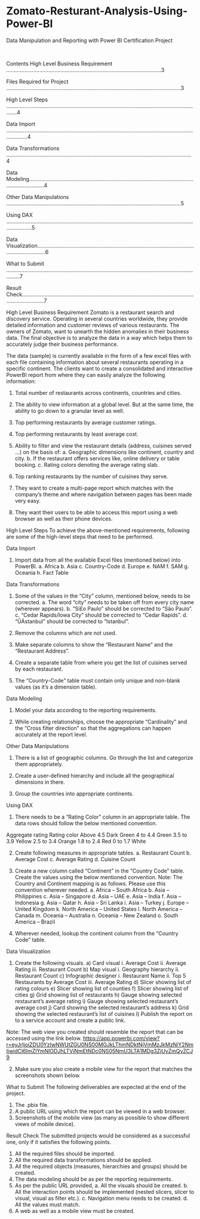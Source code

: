 # Zomato-Resturant-Analysis-Using-Power-BI


Data Manipulation and Reporting with Power BI
Certification Project 












 

Contents
High Level Business Requirement .......................................................................................................3

Files Required for Project ....................................................................................................................3

High Level Steps ...................................................................................................................................4

Data Import ..........................................................................................................................................4

Data Transformations ...........................................................................................................................4

Data Modeling......................................................................................................................................4

Other Data Manipulations ....................................................................................................................5

Using DAX .............................................................................................................................................5

Data Visualization..................................................................................................................................6

What to Submit .....................................................................................................................................7

Result Check...........................................................................................................................................7






















High Level Business Requirement
Zomato is a restaurant search and discovery service. Operating in several countries worldwide, they provide detailed information and customer reviews of various restaurants. The owners of Zomato, want to unearth
the hidden anomalies in their business data. The final objective is to analyze the data in a way which helps them to accurately judge their business performance.

The data (sample) is currently available  in the form of a few excel files with each file containing information about several restaurants operating in a specific continent. The clients want to create a consolidated and interactive PowerBI report from where they can easily analyze the following information:

1)    Total number of restaurants across continents, countries and cities.


2)    The ability to view information at a global level. But at the same time, the ability to go down to a granular level as well.

3)    Top performing restaurants by average customer ratings.


4)    Top performing restaurants by least average cost.


5)    Ability to filter and view the restaurant details (address, cuisines served …) on the basis of:
a. Geographic dimensions like continent, country and city.
b.  If the restaurant offers services like, online delivery or table booking. 
c.   Rating colors denoting the average rating slab.

6)    Top ranking restaurants by the number of cuisines they serve.


7)    They want to create a multi-page report which matches with the company’s theme and
where navigation between pages has been made very easy.


8)    They want their users to be able to access this report using a web browser as well as their phone devices.







High Level Steps
To achieve the above-mentioned requirements, following are some of the high-level steps that need to be performed.

Data Import
1)    Import data from all the available Excel files (mentioned below) into PowerBI.
a.	Africa
b.	Asia
c.	Country-Code 
d.	Europe
e.	NAM
f.	SAM
g.	Oceania
h.	Fact Table

Data Transformations
1)    Some of the values in the “City” column, mentioned below, needs to be corrected.
a.    The word “city” needs to be taken off from every city name (wherever appears). b.    “Sí£o Paulo” should be corrected to “São Paulo”.
c.    “Cedar Rapids/Iowa City” should be corrected to “Cedar Rapids”.
d.    “ÛÁstanbul” should be corrected to “Istanbul”.


2)    Remove the columns which are not used.


3)    Make separate columns to show the “Restaurant Name” and the “Restaurant Address”.


4)    Create a separate table from where you get the list of cuisines served by each restaurant.


5)    The “Country-Code” table must contain only unique and non-blank values (as it’s a
dimension table).

Data Modeling
1)    Model your data according to the reporting requirements.


2)    While creating relationships, choose the appropriate “Cardinality” and the “Cross filter direction”
so that the aggregations can happen accurately at the report level.




Other Data Manipulations
1)    There is a list of geographic columns. Go through the list and categorize them appropriately.


2)    Create a user-defined hierarchy and include all the geographical dimensions in there.


3)    Group the countries into appropriate continents.

Using DAX
1)    There needs to be a “Rating Color” column in an appropriate table. The data rows should follow the below mentioned convention.

Aggregate rating                 Rating color
Above 4.5                             Dark Green
4 to 4.4                                 Green
3.5 to 3.9                              Yellow
2.5 to 3.4                              Orange
1.8 to 2.4                              Red
0 to 1.7                                 White


2)    Create following measures in appropriate tables. a.	Restaurant Count
b.   Average Cost
c.  Average Rating 
d.   Cuisine Count

3)    Create a new column called “Continent” in the “Country Code” table. Create the values using the below mentioned convention.
Note: The Country and Continent mapping is as follows. Please use this convention wherever needed.
a.    Africa – South Africa b.    Asia – Philippines
c.    Asia – Singapore d.    Asia – UAE
e.    Asia – India
f.     Asia – Indonesia g.    Asia – Qatar
h.    Asia – Sri Lanka i.     Asia – Turkey
j.  Europe – United Kingdom
k.  North America – United States l.     North America – Canada
m.   Oceania – Australia
n.    Oceania – New Zealand o.    South America – Brazil


4)    Wherever needed, lookup the continent column from the “Country Code” table.


Data Visualization
1)    Create the following visuals.
a)	Card visual
i.    Average Cost
ii.   Average Rating
iii.    Restaurant Count
b)    Map visual
i.    Geography  hierarchy
ii.   Restaurant Count
c)    Infographic designer
i.    Restaurant Name
ii.   Top 5 Restaurants by Average Cost
iii.    Average Rating
d) Slicer showing list of rating colours
e)    Slicer showing list of counties
f)     Slicer showing list of cities
g)    Grid showing list of restaurants
h)    Gauge showing selected restaurant’s average rating
i)     Gauge showing selected restaurant’s average cost
j)     Card showing the selected restaurant’s address
k)    Grid showing the selected restaurant’s list of cuisines
l)     Publish the report on to a service account and create a public link.









Note: The web view you created should resemble the report that can be accessed using the link below.
https://app.powerbi.com/view?r=eyJrIjoiZDU0YzIwNWUtZGU0NS00MGJkLThmNDktNjVmMzJkMzNiY2NmIiwidCI6ImZlYmNlODJhLTViNmEtNDc0NS05NmU3LTA1MDg3ZjUyZmQyZCJ9


2)    Make sure you also create a mobile view for the report that matches the screenshots shown below.

 

What to Submit
The following deliverables are expected at the end of the project.

1)    The .pbix file.
2)    A public URL using which the report can be viewed in a web browser.
3)    Screenshots of the mobile view (as many as possible to show different views of mobile device).

Result Check
The submitted projects would be considered as a successful one, only if it satisfies the following points.

1)    All the required files should be imported.
2)    All the required data transformations should be applied.
3)    All the required objects (measures, hierarchies and groups) should be created.
4)    The data modeling should be as per the reporting requirements.
5)    As per the public URL provided,
a.    All the visuals should be created.
b.    All the interaction points should be implemented (nested slicers, slicer to visual, visual as filter etc.).
c.    Navigation menu needs to be created. d.    All the values must match.
6)    A web as well as a mobile view must be created.


